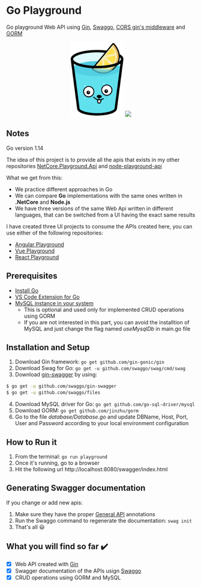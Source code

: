 # Go Playground
Go playground Web API using [Gin](https://github.com/gin-gonic/gin), [Swaggo](https://github.com/swaggo/gin-swagger), [CORS gin's middleware](https://github.com/gin-contrib/cors) and [GORM](https://gorm.io/)

<p align="center">
  <img height="200" src="https://raw.githubusercontent.com/gin-gonic/logo/master/color.png">
  <img height="200" src="https://avatars0.githubusercontent.com/u/29616670?s=400&v=4">
</p>

## Notes
Go version 1.14

The idea of this project is to provide all the apis that exists in my other repositories [NetCore.Playground.Api](https://github.com/joacod/NetCore.Playground.Api) and [node-playground-api](https://github.com/joacod/node-playground-api)

What we get from this:
- We practice different approaches in Go
- We can compare **Go** implementations with the same ones written in **.NetCore** and **Node.js**
- We have three versions of the same Web Api written in different languages, that can be switched from a UI having the exact same results

I have created three UI projects to consume the APIs created here, you can use either of the following repositories:
- [Angular Playground](https://github.com/joacod/angular-playground-ui)
- [Vue Playground](https://github.com/joacod/vue-playground-ui)
- [React Playground](https://github.com/joacod/react-playground-ui)

## Prerequisites
- [Install Go](https://golang.org/)
- [VS Code Extension for Go](https://github.com/microsoft/vscode-go)
- [MySQL instance in your system](https://www.mysql.com/)
    - This is optional and used only for implemented CRUD operations using GORM
    - If you are not interested in this part, you can avoid the installtion of MySQL and just change the flag named *useMysqlDb* in main.go file

## Installation and Setup
1. Download Gin framework: `go get github.com/gin-gonic/gin`
2. Download Swag for Go: `go get -u github.com/swaggo/swag/cmd/swag`
3. Download [gin-swagger](https://github.com/swaggo/gin-swagger) by using:
```sh
$ go get -u github.com/swaggo/gin-swagger
$ go get -u github.com/swaggo/files
```
4. Download MySQL driver for Go: `go get github.com/go-sql-driver/mysql`
5. Download GORM: `go get github.com/jinzhu/gorm`
6. Go to the file *database/Database.go* and update DBName, Host, Port, User and Password according to your local environment configuration

## How to Run it
1. From the terminal: `go run playground`
2. Once it's running, go to a browser
3. Hit the following url http://localhost:8080/swagger/index.html

## Generating Swagger documentation
If you change or add new apis:
1. Make sure they have the proper [General API](https://github.com/swaggo/swag/blob/master/README.md#general-api-info) annotations
2. Run the Swaggo command to regenerate the documentation: `swag init`
3. That's all :smiley:

## What you will find so far :heavy_check_mark:
- [x] Web API created with [Gin](https://github.com/gin-gonic/gin)
- [x] Swagger documentation of the APIs usign [Swaggo](https://github.com/swaggo/gin-swagger)
- [x] CRUD operations using GORM and MySQL
